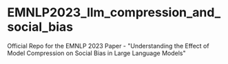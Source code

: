# EMNLP2023_llm_compression_and_social_bias
Official Repo for the EMNLP 2023 Paper - "Understanding the Effect of Model Compression on Social Bias in Large Language Models"
